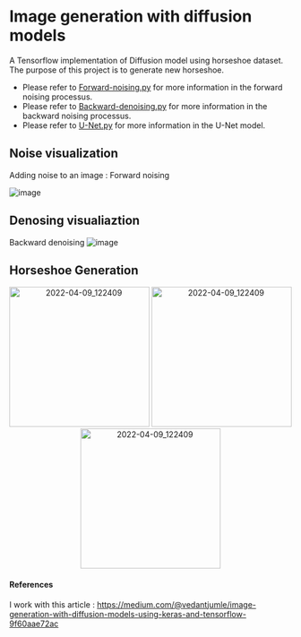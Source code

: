 # Image generation with diffusion models
A Tensorflow implementation of Diffusion model using horseshoe dataset. The purpose of this project is to generate new horseshoe. 
- Please refer to [Forward-noising.py](Diffusion-model/Forward-noising.py) for more information in the forward noising processus.
- Please refer to [Backward-denoising.py](Diffusion-model/Backward-denoising.py) for more information in the backward noising processus.
- Please refer to [U-Net.py](Diffusion-model/U-Net.py) for more information in the U-Net model.

## Noise visualization
Adding noise to an image : Forward noising

![image](https://user-images.githubusercontent.com/98736513/229776242-b4aeb7c0-72be-4d5d-9204-738e6ce94a5e.png)

## Denosing visualiaztion
Backward denoising
![image](https://user-images.githubusercontent.com/98736513/229785108-c5148a6f-d9f3-495c-ab84-63f023eb6a4a.png)


## Horseshoe Generation 
<p align="center">
<img width="250" alt="2022-04-09_122409" src="https://user-images.githubusercontent.com/98736513/229776537-0a3b8490-34f5-47d3-982d-cff0acd7c738.gif">
<img width="250" alt="2022-04-09_122409" src="https://user-images.githubusercontent.com/98736513/229782535-b1cde1a3-e5a1-400b-be73-0e0d574add04.gif">
<img width="250" alt="2022-04-09_122409" src="https://user-images.githubusercontent.com/98736513/229782868-a7cb0d79-d4b4-4313-a889-853649b1a411.gif">
</p>



#### References
I work with this article : https://medium.com/@vedantjumle/image-generation-with-diffusion-models-using-keras-and-tensorflow-9f60aae72ac
